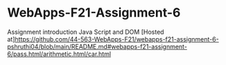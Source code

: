 # WebApps-F21-Assignment-6
Assignment introduction Java Script and DOM
[Hosted at]<https://github.com/44-563-WebApps-F21/webapps-f21-assignment-6-pshruthi04/blob/main/README.md#webapps-f21-assignment-6/pass.html/arithmetic.html/car.html>
